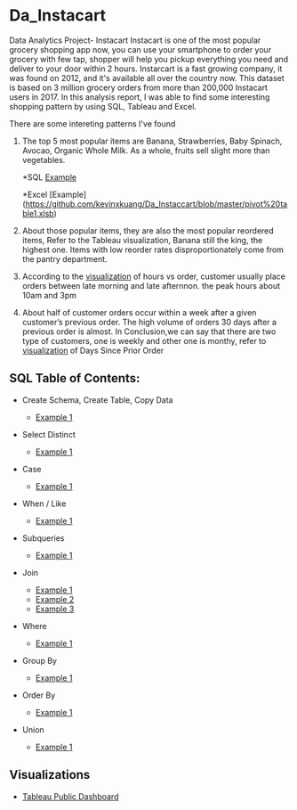
# Da_Instacart
Data Analytics Project- Instacart
Instacart is one of the most popular grocery shopping app now, you can use your smartphone to order your grocery with few tap, shopper will help you pickup everything you need and deliver to your door within 2 hours. Instarcart is a fast growing company, it was found on 2012, and it's available all over the country now.  This dataset is based on 3 million grocery orders from more than 200,000 Instacart users in 2017. In this analysis report, I was able to find some interesting shopping pattern by using SQL, Tableau and Excel. 

There are some intereting patterns I've found

   1. The top 5 most popular items are Banana, Strawberries, Baby Spinach, Avocao, Organic Whole Milk. As a whole, fruits sell slight more than vegetables. 
    
       *SQL [Example ](https://github.com/kevinxkuang/Da_Instaccart/blob/master/SQL/case)
       
       *Excel [Example] (https://github.com/kevinxkuang/Da_Instaccart/blob/master/pivot%20table1.xlsb)
       
       
  2. About those popular items, they are also the most popular reordered items, Refer to the Tableau visualization, Banana still the king, the highest one. Items with low reorder rates disproportionately come from the pantry department.
       
  3. According to the [visualization]() of hours vs order, customer usually place orders between late morning and late afternnon. the peak hours about 10am and 3pm
   
  4. About half of customer orders occur within a week after a given customer’s previous order.  The high volume of orders 30 days after a previous order is almost. In Conclusion,we can say that there are two type of customers, one is weekly and other one is monthy, refer to [visualization]() of Days Since Prior Order

## SQL Table of Contents:
* Create Schema, Create Table, Copy Data
  * [Example 1](https://github.com/kevinxkuang/Da_Instaccart/blob/master/load_data.txt)
* Select Distinct
  * [Example 1](https://github.com/kevinxkuang/Da_Instaccart/blob/master/SQL/Select)
* Case
  * [Example 1](https://github.com/kevinxkuang/Da_Instaccart/blob/master/SQL/case)
 
* When / Like
  * [Example 1](https://github.com/kevinxkuang/Da_Instaccart/blob/master/SQL/Select)

* Subqueries
  * [Example 1](https://github.com/kevinxkuang/Da_Instaccart/blob/master/SQL/subqueries)
* Join
  * [Example 1](https://github.com/kevinxkuang/Da_Instaccart/blob/master/SQL/leftjoin)
  * [Example 2](https://github.com/kevinxkuang/Da_Instaccart/blob/master/SQL/rightjoin)
  * [Example 3](https://github.com/kevinxkuang/Da_Instaccart/blob/master/SQL/Full%20Join)
 
* Where
  * [Example 1](https://github.com/kevinxkuang/Da_Instaccart/blob/master/SQL/Where)

* Group By
  * [Example 1](https://github.com/kevinxkuang/Da_Instaccart/blob/master/SQL/groupby)

* Order By
  * [Example 1](https://github.com/kevinxkuang/Da_Instaccart/blob/master/SQL/Where)
* Union
  * [Example 1](https://github.com/kevinxkuang/Da_Instaccart/blob/master/SQL/union)
  
## Visualizations
* [Tableau Public Dashboard]()


